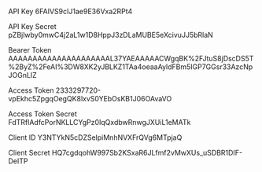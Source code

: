 API Key
6FAIVS9cIJ1ae9E36Vxa2RPt4



API Key Secret
pZBjlwby0mwC4j2aL1w1D8HppJ3zDLaMUBE5eXcivuJJ5bRlaN


Bearer Token
AAAAAAAAAAAAAAAAAAAAAL37YAEAAAAACWgqBK%2FJtuS8jDscDS5T%2ByZ%2FeAI%3DW8XK2yJBLKZ1TAa4oeaaAyldFBm5IGP7GGsr33AzcNpJOGnLIZ


Access Token
2333297720-vpEkhc5ZpgqOegQK8lxvS0YEbOsKB1J06OAvaVO



Access Token Secret
FdTRflAdfcPorNKLLCYgPz0IqQxdbwRnwgJXUiL1eMATk



Client ID 
Y3NTYkN5cDZSelpiMnhNVXFrQVg6MTpjaQ


Client Secret 
HQ7cgdqohW997Sb2KSxaR6JLfmf2vMwXUs_uSDBR1DIF-DeITP





